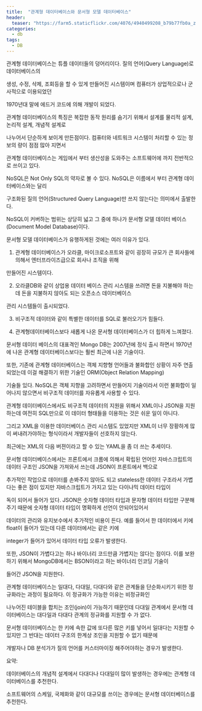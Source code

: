 ```yaml
---
title:  "관계형 데이터베이스와 문서형 모델 데이터베이스"
header:
  teaser: "https://farm5.staticflickr.com/4076/4940499208_b79b77fb0a_z.jpg"
categories: 
  - db
tags:
  - DB
---
```

   관계형 데이터베이스는 튜플 데이터들의 덩어리이다. 질의 언어(Query Language)로 데이터베이스의
  
  생성, 수정, 삭제, 조회등을 할 수 있게 만들어진 시스템이며 컴퓨터가 상업적으로나 군사적으로 이용되었던
  
  1970년대 말에 에드거 코드에 의해 개발이 되었다.
  
   관계형 데이터베이스의 특징은 복잡한 동작 원리를 숨기기 위해서 설계를 물리적 설계, 논리적 설계, 개념적 설계로
   
  나누어서 단순하게 보이게 만든점이다. 컴퓨터와 네트워크 시스템이 처리할 수 있는 정보의 량이 점점 많아 지면서
  
  관계형 데이터베이스는 게임에서 부터 생산성을 도와주는 소프트웨어에 까지 전반적으로 쓰이고 있다.
  
   NoSQL은 Not Only SQL의 약자로 볼 수 있다. NoSQL은 이름에서 부터 관계형 데이터베이스와는 달리
   
  구조화된 질의 언어(Structured Query Language)만 쓰지 않는다는 의미에서 출발한다.
  
  NoSQL이 커버하는 범위는 상당히 넓고 그 중에 하나가 문서형 모델 데이터 베이스(Document Model Database)이다.
  
   문서형 모델 데이터베이스가 유행하게된 것에는 여러 이유가 있다.
   
  1. 관계형 데이터베이스가 오라클, 마이크로소프트와 같이 굉장히 규모가 큰 회사들에 의해서 엔터프라이즈급으로 회사나 조직을 위해

  만들어진 시스템이다.
  
  2. 오라클DB와 같이 상업용 데이터 베이스 관리 시스템을 쓰려면 돈을 지불해야 하는데 돈을 지불하지 않아도 되는 오픈소스 데이터베이스

  관리 시스템들이 출시되었다.
  
  3. 비구조적 데이터와 같이 특별한 데이터를 SQL로 불러오기가 힘들다.
  
  4. 관계형데이터베이스보다 새롭게 나온 문서형 데이터베이스가 더 힙하게 느껴졌다.
  
  문서형 데이터 베이스의 대표격인 Mongo DB는 2007년에 정식 출시 하면서 1970년에 나온 관계형 데이터베이스보다는 훨씬 최근에 나온 기술이다.
  
   또한, 기존에 관계형 데이터베이스는 객체 지향형 언어들과 불화합인 상황이 자주 연출되었는데 이걸 해결하기 위한 기술인 ORM(Object Relation Mapping)
   
  기술들 있다. NoSQL은 객체 지향을 고려하면서 만들어지 기술이라서 이런 불화합이 일어나지 않으면서 비구조적 데이터를 자유롭게 사용할 수 있다.
  
   관계형 데이터베이스에서도 비구조적 데이터의 지원을 위해서 XML이나 JSON을 지원하는데 여전히 SQL만으로 이 데이터 형태들을 이용하는 것은 쉬운 일이 아니다.
   
  그리고 XML을 이용한 데이터베이스 관리 시스템도 있었지만 XML이 너무 장황하게 많이 써내려가야하는 형식이라서 개발자들이 선호하지 않는다.
  
  최근에는 XML의 다음 버젼이라고 할 수 있는 YAML을 좀 더 쓰는 추세이다.
  
   문서형 데이터베이스에서는 프론트에서 크롬에 의해서 확립된 언어인 자바스크립트의 데이터 구조인 JSON을 가져와서 쓰는데 JSON이 프론트에서 백으로
   
  추가적인 작업으로 데이터를 손봐주지 않아도 되고 stateless한 데이터 구조라서 가볍다는 좋은 점이 있지만 자바스크립트가 가지고 있는 다이나믹 데이터 타입이
  
  독이 되어서 들어가 있다. JSON은 숫자형 데이터 타입과 문자형 데이터 타입만 구분해 주기 때문에 숫자형 데이터 타입이 명확하게 선언이 안되어있어서
  
  데이터의 관리와 유지보수에서 추가적인 비용이 든다. 예를 들어서 한 데이터에서 키에 float이 들어가 있는데 다른 데이터에서는 같은 키에
  
  integer가 들어가 있어서 데이터 타입 오류가 발생한다.
  
   또한, JSON이 가볍다고는 하나 바이너리 코드만큼 가볍지는 않다는 점이다. 이를 보완하기 위해서 MongoDB에서는 BSON이라고 하는 바이너리 인코딩 기술이
   
  들어간 JSON을 지원한다.
  
  
   관계형 데이터베이스는 일대다, 다대일, 다대다와 같은 관계들을 단순화시키기 위한 정규화라는 과정이 필요하다. 이 정규화가 가능한 이유는 비정규화인
   
  나누어진 테이블을 합치는 조인(join)이 가능하기 때문인데 다대일 관계에서 문서형 데이터베이스는 대다일과 다대다 관계의 정규화를 지원할 수 가 없다. 
  
  문서형 데이터베이스는 한 키에 속한 값에 또다른 많은 키를 넣어서 일대다는 지원할 수 있지만 그 반대는 데이터 구조의 한계상 조인을 지원할 수 없기 때문에 
  
  개발자나 DB 분석가가 질의 언어를 커스터마이징 해주어야하는 경우가 발생한다.
  
  
  요약:
  
   데이터베이스의 개념적 설계에서 다대다나 다대일이 많이 발생하는 경우에는 관계형 데이터베이스를 추천한다. 
   
   소프트웨어의 스케일, 국제화와 같이 대규모를 쓰이는 경우에는 문서형 데이터베이스를 추천한다.
   
  
